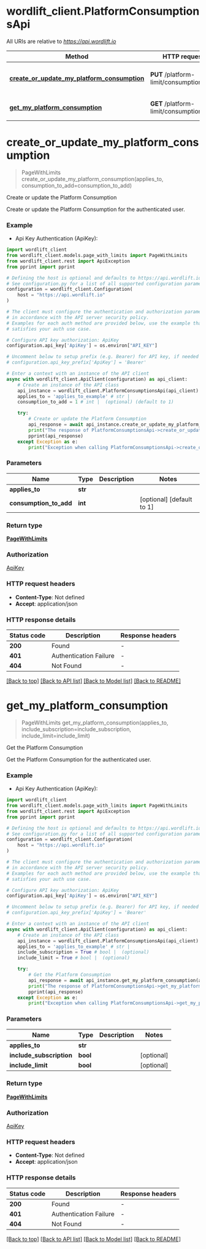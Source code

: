 # wordlift_client.PlatformConsumptionsApi

All URIs are relative to *https://api.wordlift.io*

Method | HTTP request | Description
------------- | ------------- | -------------
[**create_or_update_my_platform_consumption**](PlatformConsumptionsApi.md#create_or_update_my_platform_consumption) | **PUT** /platform-limit/consumptions/me | Create or update the Platform Consumption
[**get_my_platform_consumption**](PlatformConsumptionsApi.md#get_my_platform_consumption) | **GET** /platform-limit/consumptions/me | Get the Platform Consumption


# **create_or_update_my_platform_consumption**
> PageWithLimits create_or_update_my_platform_consumption(applies_to, consumption_to_add=consumption_to_add)

Create or update the Platform Consumption

Create or update the Platform Consumption for the authenticated user.

### Example

* Api Key Authentication (ApiKey):

```python
import wordlift_client
from wordlift_client.models.page_with_limits import PageWithLimits
from wordlift_client.rest import ApiException
from pprint import pprint

# Defining the host is optional and defaults to https://api.wordlift.io
# See configuration.py for a list of all supported configuration parameters.
configuration = wordlift_client.Configuration(
    host = "https://api.wordlift.io"
)

# The client must configure the authentication and authorization parameters
# in accordance with the API server security policy.
# Examples for each auth method are provided below, use the example that
# satisfies your auth use case.

# Configure API key authorization: ApiKey
configuration.api_key['ApiKey'] = os.environ["API_KEY"]

# Uncomment below to setup prefix (e.g. Bearer) for API key, if needed
# configuration.api_key_prefix['ApiKey'] = 'Bearer'

# Enter a context with an instance of the API client
async with wordlift_client.ApiClient(configuration) as api_client:
    # Create an instance of the API class
    api_instance = wordlift_client.PlatformConsumptionsApi(api_client)
    applies_to = 'applies_to_example' # str | 
    consumption_to_add = 1 # int |  (optional) (default to 1)

    try:
        # Create or update the Platform Consumption
        api_response = await api_instance.create_or_update_my_platform_consumption(applies_to, consumption_to_add=consumption_to_add)
        print("The response of PlatformConsumptionsApi->create_or_update_my_platform_consumption:\n")
        pprint(api_response)
    except Exception as e:
        print("Exception when calling PlatformConsumptionsApi->create_or_update_my_platform_consumption: %s\n" % e)
```



### Parameters


Name | Type | Description  | Notes
------------- | ------------- | ------------- | -------------
 **applies_to** | **str**|  | 
 **consumption_to_add** | **int**|  | [optional] [default to 1]

### Return type

[**PageWithLimits**](PageWithLimits.md)

### Authorization

[ApiKey](../README.md#ApiKey)

### HTTP request headers

 - **Content-Type**: Not defined
 - **Accept**: application/json

### HTTP response details

| Status code | Description | Response headers |
|-------------|-------------|------------------|
**200** | Found |  -  |
**401** | Authentication Failure |  -  |
**404** | Not Found |  -  |

[[Back to top]](#) [[Back to API list]](../README.md#documentation-for-api-endpoints) [[Back to Model list]](../README.md#documentation-for-models) [[Back to README]](../README.md)

# **get_my_platform_consumption**
> PageWithLimits get_my_platform_consumption(applies_to, include_subscription=include_subscription, include_limit=include_limit)

Get the Platform Consumption

Get the Platform Consumption for the authenticated user.

### Example

* Api Key Authentication (ApiKey):

```python
import wordlift_client
from wordlift_client.models.page_with_limits import PageWithLimits
from wordlift_client.rest import ApiException
from pprint import pprint

# Defining the host is optional and defaults to https://api.wordlift.io
# See configuration.py for a list of all supported configuration parameters.
configuration = wordlift_client.Configuration(
    host = "https://api.wordlift.io"
)

# The client must configure the authentication and authorization parameters
# in accordance with the API server security policy.
# Examples for each auth method are provided below, use the example that
# satisfies your auth use case.

# Configure API key authorization: ApiKey
configuration.api_key['ApiKey'] = os.environ["API_KEY"]

# Uncomment below to setup prefix (e.g. Bearer) for API key, if needed
# configuration.api_key_prefix['ApiKey'] = 'Bearer'

# Enter a context with an instance of the API client
async with wordlift_client.ApiClient(configuration) as api_client:
    # Create an instance of the API class
    api_instance = wordlift_client.PlatformConsumptionsApi(api_client)
    applies_to = 'applies_to_example' # str | 
    include_subscription = True # bool |  (optional)
    include_limit = True # bool |  (optional)

    try:
        # Get the Platform Consumption
        api_response = await api_instance.get_my_platform_consumption(applies_to, include_subscription=include_subscription, include_limit=include_limit)
        print("The response of PlatformConsumptionsApi->get_my_platform_consumption:\n")
        pprint(api_response)
    except Exception as e:
        print("Exception when calling PlatformConsumptionsApi->get_my_platform_consumption: %s\n" % e)
```



### Parameters


Name | Type | Description  | Notes
------------- | ------------- | ------------- | -------------
 **applies_to** | **str**|  | 
 **include_subscription** | **bool**|  | [optional] 
 **include_limit** | **bool**|  | [optional] 

### Return type

[**PageWithLimits**](PageWithLimits.md)

### Authorization

[ApiKey](../README.md#ApiKey)

### HTTP request headers

 - **Content-Type**: Not defined
 - **Accept**: application/json

### HTTP response details

| Status code | Description | Response headers |
|-------------|-------------|------------------|
**200** | Found |  -  |
**401** | Authentication Failure |  -  |
**404** | Not Found |  -  |

[[Back to top]](#) [[Back to API list]](../README.md#documentation-for-api-endpoints) [[Back to Model list]](../README.md#documentation-for-models) [[Back to README]](../README.md)

